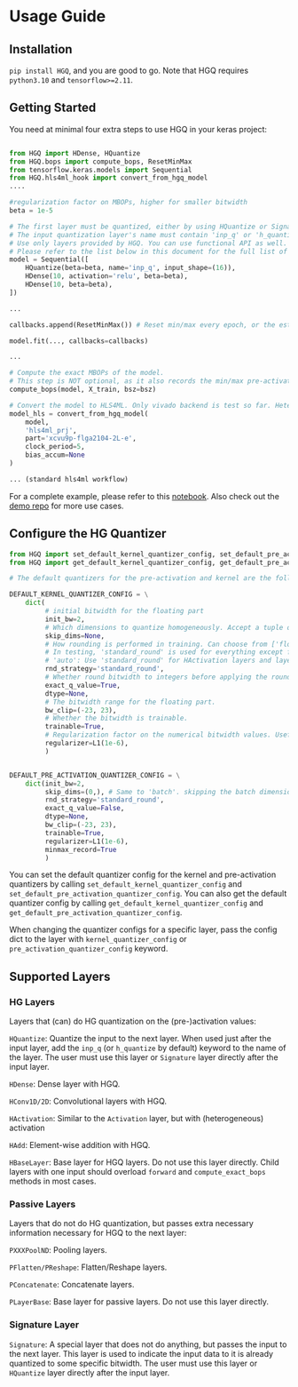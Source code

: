 # Usage Guide

## Installation

`pip install HGQ`, and you are good to go. Note that HGQ requires `python3.10` and `tensorflow>=2.11`.

## Getting Started

You need at minimal four extra steps to use HGQ in your keras project:

```python

from HGQ import HDense, HQuantize
from HGQ.bops import compute_bops, ResetMinMax
from tensorflow.keras.models import Sequential
from HGQ.hls4ml_hook import convert_from_hgq_model
....

#regularization factor on MBOPs, higher for smaller bitwidth
beta = 1e-5 

# The first layer must be quantized, either by using HQuantize or Signature layers. String 'q_inp' must be in the name of the input quantization layers.
# The input quantization layer's name must contain 'inp_q' or 'h_quantize' if you want to quantize the input heterogeneously.
# Use only layers provided by HGQ. You can use functional API as well.
# Please refer to the list below in this document for the full list of supported layers.
model = Sequential([
    HQuantize(beta=beta, name='inp_q', input_shape=(16)),
    HDense(10, activation='relu', beta=beta),
    HDense(10, beta=beta),
])

...

callbacks.append(ResetMinMax()) # Reset min/max every epoch, or the estimated MBOPs could be very inaccurate.

model.fit(..., callbacks=callbacks)

...

# Compute the exact MBOPs of the model.
# This step is NOT optional, as it also records the min/max pre-activation for each layer, which is necessary for determine the number of integer bits.
compute_bops(model, X_train, bsz=bsz)

# Convert the model to HLS4ML. Only vivado backend is test so far. Heterogeneous activation will NOT work with other backends. Weight heterogeneity MAY work.
model_hls = convert_from_hgq_model(
    model,
    'hls4ml_prj',
    part='xcvu9p-flga2104-2L-e',
    clock_period=5,
    bias_accum=None
)

... (standard hls4ml workflow)

```

For a complete example, please refer to this [notebook](https://github.com/calad0i/HGQ-demos/blob/master/minimal/usage_example.ipynb). Also check out the [demo repo](https://github.com/calad0i/HGQ-demos/) for more use cases.

## Configure the HG Quantizer

```python
from HGQ import set_default_kernel_quantizer_config, set_default_pre_activation_quantizer_config
from HGQ import get_default_kernel_quantizer_config, get_default_pre_activation_quantizer_config

# The default quantizers for the pre-activation and kernel are the following:

DEFAULT_KERNEL_QUANTIZER_CONFIG = \
    dict(
         # initial bitwidth for the floating part
         init_bw=2,
         # Which dimensions to quantize homogeneously. Accept a tuple of integers, or any of ['all', 'batch', 'none', 'except_last', 'except_1st'].
         skip_dims=None, 
         # How rounding is performed in training. Can choose from ['floor', 'standard_round', 'stochastic_round', 'fast_uniform_noise_injection', 'auto'].
         # In testing, 'standard_round' is used for everything except for 'floor'.
         # 'auto': Use 'standard_round' for HActivation layers and layers with a bias for each activation quantization bin, floor otherwise.
         rnd_strategy='standard_round',
         # Whether round bitwidth to integers before applying the rounding. Defaults to True for weights and False for pre-activations.
         exact_q_value=True,
         dtype=None,
         # The bitwidth range for the floating part.
         bw_clip=(-23, 23),
         # Whether the bitwidth is trainable.
         trainable=True,
         # Regularization factor on the numerical bitwidth values. Useful for preventing the bitwidth from being too large for activations does not got invlolved in mul ops (e.g. final layer, layer before HActivation, etc...)
         regularizer=L1(1e-6),
         )


DEFAULT_PRE_ACTIVATION_QUANTIZER_CONFIG = \
    dict(init_bw=2,
         skip_dims=(0,), # Same to 'batch'. skipping the batch dimension, which should always be homogeneously quantized.
         rnd_strategy='standard_round',  
         exact_q_value=False,
         dtype=None,
         bw_clip=(-23, 23),
         trainable=True,
         regularizer=L1(1e-6),
         minmax_record=True
         )
```

You can set the default quantizer config for the kernel and pre-activation quantizers by calling `set_default_kernel_quantizer_config` and `set_default_pre_activation_quantizer_config`. You can also get the default quantizer config by calling `get_default_kernel_quantizer_config` and `get_default_pre_activation_quantizer_config`.

When changing the quantizer configs for a specific layer, pass the config dict to the layer with `kernel_quantizer_config` or `pre_activation_quantizer_config` keyword.

## Supported Layers

### HG Layers

Layers that (can) do HG quantization on the (pre-)activation values:

`HQuantize`: Quantize the input to the next layer. When used just after the input layer, add the `inp_q` (or `h_quantize` by default) keyword to the name of the layer. The user must use this layer or `Signature` layer directly after the input layer.

`HDense`: Dense layer with HGQ.

`HConv1D/2D`: Convolutional layers with HGQ.

`HActivation`: Similar to the `Activation` layer, but with (heterogeneous) activation

`HAdd`: Element-wise addition with HGQ.

`HBaseLayer`: Base layer for HGQ layers. Do not use this layer directly. Child layers with one input should overload `forward` and `compute_exact_bops` methods in most cases.

### Passive Layers

Layers that do not do HG quantization, but passes extra necessary information necessary for HGQ to the next layer:

`PXXXPoolND`: Pooling layers.

`PFlatten/PReshape`: Flatten/Reshape layers.

`PConcatenate`: Concatenate layers.

`PLayerBase`: Base layer for passive layers. Do not use this layer directly.

### Signature Layer

`Signature`: A special layer that does not do anything, but passes the input to the next layer. This layer is used to indicate the input data to it is already quantized to some specific bitwidth. The user must use this layer or `HQuantize` layer directly after the input layer.
